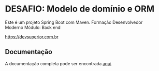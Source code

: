 # DESAFIO: Modelo de domínio e ORM

Este é um projeto Spring Boot com Maven.
Formação Desenvolvedor Moderno
Módulo: Back end

https://devsuperior.com.br

## Documentação

A documentação completa pode ser encontrada [aqui](docs/exercicio.pdf).
